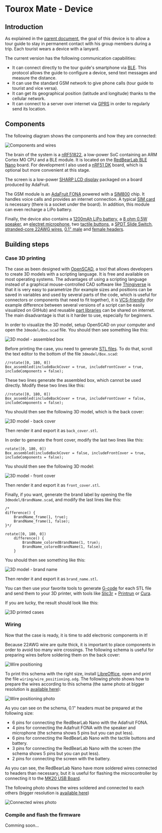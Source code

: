 # Tourox Mate - Device

## Introduction
As explained in the [parent document](../README.md), the goal of this device is to allow a tour guide to stay
in permanent contact with his group members during a trip. Each tourist wears a device with a lanyard.

The current version has the following communication capabilities:
* It can connect directly to the tour guide's smartphone via [BLE](https://en.wikipedia.org/wiki/Bluetooth_Low_Energy).
  This protocol allows the guide to configure a device, send text messages and measure the distance.
* It can use the standard GSM network to give phone calls (tour guide to tourist and vice versa).
* It can get its geographical position (latitude and longitude) thanks to the cellular network.
* It can connect to a server over internet via [GPRS](https://en.wikipedia.org/wiki/General_Packet_Radio_Service) in
  order to regularly send its location.

## Components
The following diagram shows the components and how they are connected:

![Components and wires](wiring/wiring.png?raw=true "Components and wires")

The brain of the system is a [nRF51822](https://www.nordicsemi.com/eng/Products/Bluetooth-low-energy/nRF51822), a
low-power SoC containing an ARM Cortex M0 CPU and a BLE module. It is located on the 
[RedBearLab BLE Nano](http://redbearlab.com/blenano/) board. For development I also used a
[nRF51 DK](https://www.nordicsemi.com/eng/Products/nRF51-DK) board, which is optional but more convenient at this stage.

The screen is a low-power [SHARP LCD display](https://www.adafruit.com/product/1393) packaged on a board produced
by AdaFruit.

The GSM module is an [AdaFruit FONA](https://www.adafruit.com/product/1946) powered with a
[SIM800](http://simcomm2m.com/En/module/detail.aspx?id=138) chip. It handles voice calls and provides an
internet connection. A typical [SIM card](https://en.wikipedia.org/wiki/Subscriber_identity_module) is necessary
(there is a socket under the board). In addition, this module can even recharge a LiPo battery.

Finally, the device also contains a [1200mAh LiPo battery](https://www.adafruit.com/product/258),
a [8 ohm 0.5W speaker](https://www.adafruit.com/product/1890),
an [electret microphone](https://www.adafruit.com/product/1064),
two [tactile buttons](https://www.adafruit.com/product/367),
a [SPDT Slide Switch](https://www.adafruit.com/product/805),
[stranded-core 22AWG wires](https://www.adafruit.com/product/3111),
[0.1" male](https://www.adafruit.com/product/392) and [female headers](https://www.adafruit.com/product/598).

## Building steps

### Case 3D printing
The case as been designed with [OpenSCAD](http://www.openscad.org/), a tool that allows developers to create
3D models with a scripting language. It is free and available on most operating systems. The advantages of using a
scripting language instead of a graphical mouse-controlled CAD software like [Thingiverse](https://www.thingiverse.com/)
is that it is very easy to parametrize (for example sizes and positions can be saved in variables and used by
several parts of the code, which is useful for connectors or components that need to fit together),
it is [VCS-friendly](https://en.wikipedia.org/wiki/Version_control) (for example
difference between several versions of a script can be easily visualized on GitHub) and reusable
[part libraries](https://github.com/openscad/openscad/wiki/Libraries) can be shared on internet. The main disadvantage
is that is it harder to use, especially for beginners.

In order to visualize the 3D model, setup OpenSCAD on your computer and open the `3dmodel/Box.scad` file. You should
then see something like this:

![3D model - assembled box](3dmodel/assembled_box.png?raw=true "3D model - assembled box")

Before printing the case, you need to generate [STL files](https://en.wikipedia.org/wiki/STL_(file_format)). To do that,
scroll the text editor to the bottom of the file `3dmodel/Box.scad`:

    //rotate([0, 180, 0])
    Box_assembled(includeBackCover = true, includeFrontCover = true, includeComponents = false);

These two lines generate the assembled box, which cannot be used directly. Modify these two lines like this:

    //rotate([0, 180, 0])
    Box_assembled(includeBackCover = true, includeFrontCover = false, includeComponents = false);

You should then see the following 3D model, which is the back cover:

![3D model - back cover](3dmodel/back_cover.png?raw=true "3D model - back cover")

Then render it and export it as `back_cover.stl`.

In order to generate the front cover, modify the last two lines like this:

    rotate([0, 180, 0])
    Box_assembled(includeBackCover = false, includeFrontCover = true, includeComponents = false);

You should then see the following 3D model:

![3D model - front cover](3dmodel/front_cover.png?raw=true "3D model - front cover")

Then render it and export it as `front_cover.stl`.

Finally, if you want, generate the brand label by opening the file `3dmodel/BrandName.scad`, and modify the last
lines like this:

    /*
    difference() {
        BrandName_frame(1, true);
        BrandName_frame(1, false);
    }*/
    
    rotate([0, 180, 0])
        difference() {
            BrandName_coloredBrandName(1, true);
            BrandName_coloredBrandName(1, false);
        }

You should then see something like this:

![3D model - brand name](3dmodel/brand_name.png?raw=true "3D model - brand name")

Then render it and export it as `brand_name.stl`.

You can then use your favorite tools to generate [G-code](https://en.wikipedia.org/wiki/G-code) for each STL file and
send them to your 3D printer, with tools like [Slic3r](http://slic3r.org/) +
[Printrun](http://www.pronterface.com/) or [Cura](https://ultimaker.com/en/products/cura-software).

If you are lucky, the result should look like this:

![3D printed cases](3dmodel/3d_printed_cases.jpg?raw=true "3D printed cases")

### Wiring
Now that the case is ready, it is time to add electronic components in it!

Because 22AWG wire are quite thick, it is important to place components in order to avoid too many wire crossings.
The following schema is useful for preparing wires before soldering them on the back cover:

![Wire positioning](wiring/wire_positioning.png?raw=true "Wire positioning")

To print this schema with the right size, install [LibreOffice](https://www.libreoffice.org/), open and print the file
`wiring/wire_positioning.odg`.
The following photo shows how to prepare the wires according to this schema (the same photo at bigger resolution
is [available here](wiring/photo_wire_positioning.jpg)):

![Wire positioning photo](wiring/photo_wire_positioning_small.jpg?raw=true "Wire positioning photo")

As you can see on the schema, 0.1" headers must be prepared at the following size:
* 6 pins for connecting the RedBearLab Nano with the Adafruit FONA.
* 4 pins for connecting the Adafruit FONA with the speaker and microphone (the schema shows 5 pins but you can put less).
* 6 pins for connecting the RedBearLab Nano with the tactile buttons and battery.
* 3 pins for connecting the RedBearLab Nano with the screen (the schema shows 5 pins but you can put less).
* 2 pins for connecting the screen with the battery.

As you can see, the RedBearLab Nano have more soldered wires connected to headers than necessary, but it is useful
for flashing the microcontroller by connecting it to the [MK20 USB Board](http://redbearlab.com/blenano/#mk20usbboard).

The following photo shows the wires soldered and connected to each others (bigger resolution is
[available here](wiring/photo_wired_components.jpg))

![Connected wires photo](wiring/photo_wired_components_small.jpg?raw=true "Connected wires photo")

### Compile and flash the firmware
Comming soon...